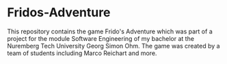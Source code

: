 # Fridos-Adventure
This repository contains the game Frido's Adventure which was part of a project for the module Software Engineering of my bachelor at the Nuremberg Tech University Georg Simon Ohm. The game was created by a team of students including Marco Reichart and more.
